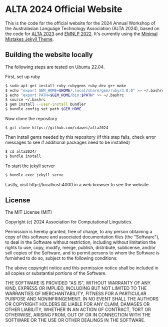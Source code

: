 # ALTA 2024 Official Website

This is the code for the official website for the 2024 Annual Workshop of the Australasian Language Technology Association (ALTA 2024), based on the code for [ALTA 2023](https://alta2023.alta.asn.au/) and [EMNLP 2022](https://github.com/yxni98/EMNLP_2022). It's currently using the [Minimal Mistakes Jekyll Theme](https://github.com/mmistakes/minimal-mistakes).


## Building the website locally

The following steps are tested on Ubuntu 22.04.

First, set up ruby
```bash
$ sudo apt-get install ruby-rubygems ruby-dev g++ make
$ echo "export GEM_HOME=$HOME/.local/share/gem/ruby/3.0.0" >> ~/.bashrc
$ echo "export PATH=$GEM_HOME/bin:$PATH" >> ~/.bashrc
$ source ~/.bashrc
$ gem install --user-install bundler
$ bundle config set path $GEM_HOME
```
Now clone the repository
```
$ git clone https://github.com/cdawei/alta2024
```
Then install gems needed by this repository (if this step fails, check error messages to see if additional packages need to be installed)
```bash
$ cd alta2024/
$ bundle install
```
To start the jekyll server
```bash
$ bundle exec jekyll serve
```
Lastly, visit http://localhost:4000 in a web browser to see the website.


## License

The MIT License (MIT)

Copyright (c) 2024 Association for Computational Linguistics.

Permission is hereby granted, free of charge, to any person obtaining a copy
of this software and associated documentation files (the "Software"), to deal
in the Software without restriction, including without limitation the rights
to use, copy, modify, merge, publish, distribute, sublicense, and/or sell
copies of the Software, and to permit persons to whom the Software is
furnished to do so, subject to the following conditions:

The above copyright notice and this permission notice shall be included in all
copies or substantial portions of the Software.

THE SOFTWARE IS PROVIDED "AS IS", WITHOUT WARRANTY OF ANY KIND, EXPRESS OR
IMPLIED, INCLUDING BUT NOT LIMITED TO THE WARRANTIES OF MERCHANTABILITY,
FITNESS FOR A PARTICULAR PURPOSE AND NONINFRINGEMENT. IN NO EVENT SHALL THE
AUTHORS OR COPYRIGHT HOLDERS BE LIABLE FOR ANY CLAIM, DAMAGES OR OTHER
LIABILITY, WHETHER IN AN ACTION OF CONTRACT, TORT OR OTHERWISE, ARISING FROM,
OUT OF OR IN CONNECTION WITH THE SOFTWARE OR THE USE OR OTHER DEALINGS IN THE
SOFTWARE.
